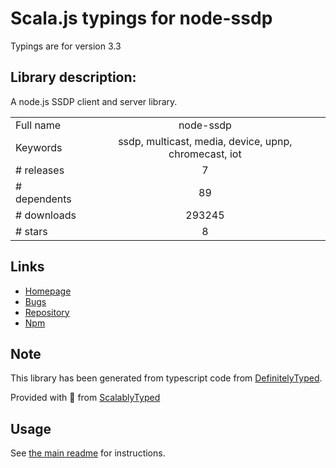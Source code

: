 
# Scala.js typings for node-ssdp

Typings are for version 3.3

## Library description:
A node.js SSDP client and server library.

|                    |                 |
| ------------------ | :-------------: |
| Full name          | node-ssdp |
| Keywords           | ssdp, multicast, media, device, upnp, chromecast, iot |
| # releases         | 7 |
| # dependents       | 89 |
| # downloads        | 293245 |
| # stars            | 8 |

## Links
- [Homepage](https://github.com/diversario/node-ssdp#readme)
- [Bugs](https://github.com/diversario/node-ssdp/issues)
- [Repository](https://github.com/diversario/node-ssdp)
- [Npm](https://www.npmjs.com/package/node-ssdp)
    


## Note
This library has been generated from typescript code from [DefinitelyTyped](https://definitelytyped.org).

Provided with :purple_heart: from [ScalablyTyped](https://github.com/oyvindberg/ScalablyTyped)

## Usage
See [the main readme](../../readme.md) for instructions.


